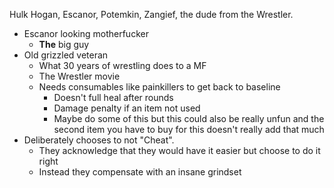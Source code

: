 Hulk Hogan, Escanor, Potemkin, Zangief, the dude from the Wrestler.

- Escanor looking motherfucker
	- **The** big guy
- Old grizzled veteran
	- What 30 years of wrestling does to a MF
	- The Wrestler movie
	- Needs consumables like painkillers to get back to baseline
		- Doesn't full heal after rounds
		- Damage penalty if an item not used
		- Maybe do some of this but this could also be really unfun and the second item you have to buy for this doesn't really add that much
- Deliberately chooses to not "Cheat".
	- They acknowledge that they would have it easier but choose to do it right
	- Instead they compensate with an insane grindset